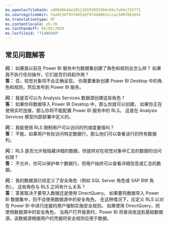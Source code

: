```yaml
---
ms.openlocfilehash: cd0696b44e285119193059304c89cfa04c755771
ms.sourcegitcommit: 7aa0136f93f88516f97ddd8031ccac5d07863b92
ms.translationtype: HT
ms.contentlocale: zh-CN
ms.lasthandoff: 05/05/2020
ms.locfileid: "71409349"
---
```

## <a name="faq"></a>常见问题解答
**问：** 如果我以前在 Power BI 服务中为数据集创建了角色和规则会怎么样？ 如果我不执行任何操作，它们是否仍将起作用？  
**答：** 否，视觉对象将不会正确呈现。 你需要重新创建 Power BI Desktop 中的角色和规则，然后发布到 Power BI 服务。

**问：** 我是否可以为 Analysis Services 数据源创建这些角色？  
**答：** 如果你将数据导入 Power BI Desktop 中，那么你就可以创建。 如果你正在使用实时连接，那么你将不能配置 Power BI 服务中的 RLS。 这是在 Analysis Services 模型内部部署中定义的。

**问：** 我能使用 RLS 限制用户可以访问的列或度量值吗？  
**答：** 不能，如果用户有权访问特定数据行，那么他们可以查看该行的所有数据列。

**问：** RLS 是否允许我隐藏详细的数据，但提供对在视觉对象中汇总的数据的访问权限？  
**答：** 不允许，你可以保护单个数据行，但用户始终可以查看详细信息或汇总的数据。

**问：** 我的数据源已经定义了安全角色（例如 SQL Server 角色或 SAP BW 角色）。 这些角色与 RLS 之间有什么关系？  
**答：** 答案取决于要导入数据还是使用 DirectQuery。 如果要将数据导入 Power BI 数据集中，则不会使用数据源中的安全角色。 在这种情况下，应定义 RLS 以对在 Power BI 中进行连接的用户强制实施安全规则。 如果使用 DirectQuery，则使用数据源中的安全角色。 当用户打开报表时，Power BI 将查询发送到基础数据源，该数据源根据用户的凭据将安全规则应用于数据。
